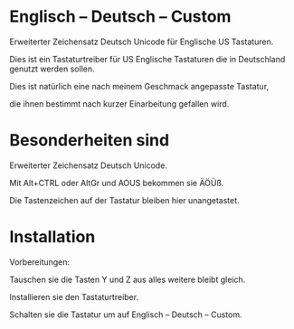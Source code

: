# Englisch – Deutsch – Custom
Erweiterter Zeichensatz Deutsch Unicode für Englische US Tastaturen.

Dies ist ein Tastaturtreiber für US Englische Tastaturen die in Deutschland genutzt werden sollen.

Dies ist natürlich eine nach meinem Geschmack angepasste Tastatur, 

die ihnen bestimmt nach kurzer Einarbeitung gefallen wird.

# Besonderheiten sind
Erweiterter Zeichensatz Deutsch Unicode.

Mit Alt+CTRL oder AltGr und AOUS bekommen sie ÄÖÜß.

Die Tastenzeichen auf der Tastatur bleiben hier unangetastet.

# Installation
Vorbereitungen:

Tauschen sie die Tasten Y und Z aus alles weitere bleibt gleich.

Installieren sie den Tastaturtreiber.

Schalten sie die Tastatur um auf Englisch – Deutsch – Custom.
